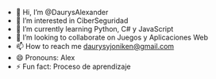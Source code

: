 - 👋 Hi, I’m @DaurysAlexander
- 👀 I’m interested in CiberSeguridad
- 🌱 I’m currently learning Python, C# y JavaScript
- 💞️ I’m looking to collaborate on Juegos y Aplicaciones Web
- 📫 How to reach me daurysyjoniken@gmail.com
- 😄 Pronouns: Alex
- ⚡ Fun fact: Proceso de aprendizaje

<!---
DaurysAlexander/DaurysAlexander is a ✨ special ✨ repository because its `README.md` (this file) appears on your GitHub profile.
You can click the Preview link to take a look at your changes.
--->
